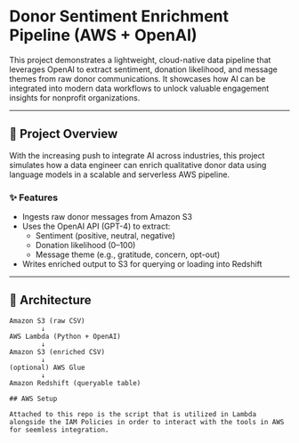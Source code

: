 # Donor Sentiment Enrichment Pipeline (AWS + OpenAI)

This project demonstrates a lightweight, cloud-native data pipeline that leverages OpenAI to extract sentiment, donation likelihood, and message themes from raw donor communications. It showcases how AI can be integrated into modern data workflows to unlock valuable engagement insights for nonprofit organizations.

---

## 🚀 Project Overview

With the increasing push to integrate AI across industries, this project simulates how a data engineer can enrich qualitative donor data using language models in a scalable and serverless AWS pipeline.

### ✨ Features
- Ingests raw donor messages from Amazon S3
- Uses the OpenAI API (GPT-4) to extract:
  - Sentiment (positive, neutral, negative)
  - Donation likelihood (0–100)
  - Message theme (e.g., gratitude, concern, opt-out)
- Writes enriched output to S3 for querying or loading into Redshift

---

## 🧱 Architecture

```text
Amazon S3 (raw CSV)
        ↓
AWS Lambda (Python + OpenAI)
        ↓
Amazon S3 (enriched CSV)
        ↓
(optional) AWS Glue
        ↓
Amazon Redshift (queryable table)

## AWS Setup

Attached to this repo is the script that is utilized in Lambda alongside the IAM Policies in order to interact with the tools in AWS for seemless integration.
